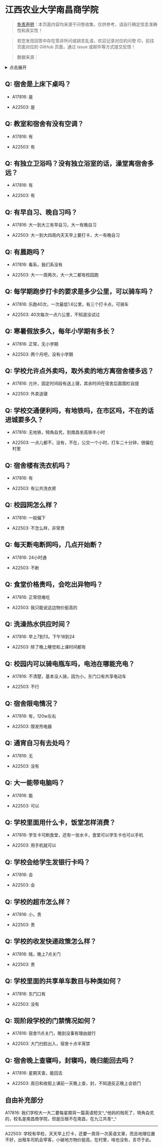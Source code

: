 # 江西农业大学南昌商学院

> [免责声明](https://colleges.chat/#_3)：本页面内容均来源于问卷收集，仅供参考，请自行确定信息准确性和真实性！

> 若您发现回答中存在答非所问或胡言乱语，欢迎记录对应的问卷 ID，前往页面对应的 GitHub 页面，通过 issue 或邮件等方式提交反馈！

> 数据来源：

<details><summary>点击展开</summary>
<ul>
<li>A17816: 匿名 (2023 年 06 月)</li>
<li>A22503: 匿名 (2024 年 06 月)</li>
</ul>
</details>

## Q: 宿舍是上床下桌吗？

- A17816: 是

- A22503: 是

## Q: 教室和宿舍有没有空调？

- A17816: 有

- A22503: 有

## Q: 有独立卫浴吗？没有独立浴室的话，澡堂离宿舍多远？

- A17816: 有

- A22503: 有

## Q: 有早自习、晚自习吗？

- A17816: 大一到大三有早自习，大一有晚自习

- A22503: 大一到大四周内天天早上要打卡，大一有晚自习

## Q: 有晨跑吗？

- A17816: 看系，我们系没有

- A22503: 大一一周两次，大一大二都有校园跑

## Q: 每学期跑步打卡的要求是多少公里，可以骑车吗？

- A17816: 乐跑40次，一次最低1.6公里，有三个打卡点，可骑车

- A22503: 40次每次一点六公里，不知道没试过

## Q: 寒暑假放多久，每年小学期有多长？

- A17816: 正常，无小学期

- A22503: 两个月吧，没有小学期

## Q: 学校允许点外卖吗，取外卖的地方离宿舍楼多远？

- A17816: 允许，固定时间段有送上寝，其余时间在宿舍后面围栏自提

- A22503: 外卖送寝

## Q: 学校交通便利吗，有地铁吗，在市区吗，不在的话进城要多久？

- A17816: 无地铁，犄角旮旯，到南昌坐高铁半小时

- A22503: 一点儿都不，没有，不在，公交一个小时，打车二十分钟，很偏在村里

## Q: 宿舍楼有洗衣机吗？

- A17816: 有

- A22503: 有公共洗衣房

## Q: 校园网怎么样？

- A17816: 一般偏下

- A22503: 不怎么样，非常贵

## Q: 每天断电断网吗，几点开始断？

- A17816: 24小时通

- A22503: 不断

## Q: 食堂价格贵吗，会吃出异物吗？

- A17816: 正常但难吃

- A22503: 我只能说这边物价挺高的

## Q: 洗澡热水供应时间？

- A17816: 早上7到13。下午18到24

- A22503: 除了晚上睡觉和上课时间都有

## Q: 校园内可以骑电瓶车吗，电池在哪能充电？

- A17816: 不清楚，基本没人骑，因为小，东门口有共享电动车

- A22503: 不行

## Q: 宿舍限电情况？

- A17816: 有，120w左右

- A22503: 限发热电器

## Q: 通宵自习有去处吗？

- A17816: 无

- A22503: 没有

## Q: 大一能带电脑吗？

- A17816: 能

- A22503: 可以

## Q: 学校里面用什么卡，饭堂怎样消费？

- A17816: 学生卡可刷食堂，还有一张水卡，食堂可以学生卡也可以手机

- A22503: 用手机就可以

## Q: 学校会给学生发银行卡吗？

- A17816: 会

- A22503: 会

## Q: 学校的超市怎么样？

- A17816: 小，贵

- A22503: 贵

## Q: 学校的收发快递政策怎么样？

- A17816: 贱，晚上7点关门

- A22503: 贵

## Q: 学校里面的共享单车数目与种类如何？

- A17816: 东门口有

- A22503: 没有

## Q: 现阶段学校的门禁情况如何？

- A17816: 宿舍11点关门，晚到没事有理由就行

- A22503: 大门扫脸出入，宿舍十点半宵禁

## Q: 宿舍晚上查寝吗，封寝吗，晚归能回去吗？

- A17816: 星期天查，能回去

- A22503: 周日和收假上课前一天晚上查，封，不知道反正晚上会锁门

## 自由补充部分

A17816: 我们学校大一大二要每星期背一篇英语短文^\_^他妈的贱死了，犄角旮旯的，校名是南昌商学院，但是压根不在南昌，在九江共青^\_^

***

A22503: 学校有早检，天天早上打卡，还要一周背一次英语文章，而且地理位置不好，出租车司机会宰客，小破地方物价挺高，在村里，啥也没有，言尽于此。